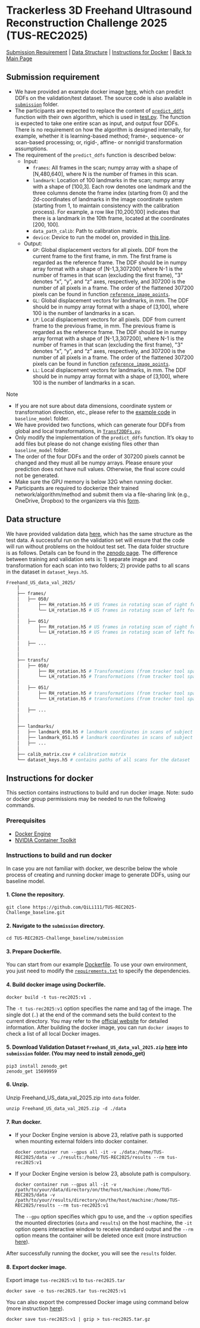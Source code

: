 # Trackerless 3D Freehand Ultrasound Reconstruction Challenge 2025 (TUS-REC2025)
<!-- ## About -->

[Submission Requirement](#submission-requirement) |
[Data Structure](#data-structure) |
[Instructions for Docker](#instructions-for-docker) |
[Back to Main Page](../README.md)


## Submission requirement
* We have provided an example docker image [here](#instructions-for-docker), which can predict DDFs on the validation/test dataset. The source code is also available in [`submission`](https://github.com/QiLi111/TUS-REC2025-Challenge_baseline/tree/main/submission) folder.
* The participants are expected to replace the content of [`predict_ddfs`](https://github.com/QiLi111/TUS-REC2025-Challenge_baseline/blob/main/submission/predict_ddfs.py) function with their own algorithm, which is used in [test.py](https://github.com/QiLi111/TUS-REC2025-Challenge_baseline/blob/a818cdb708049b6a2209b7dbde6759ef1c8af0e8/submission/test.py#L39). The function is expected to take one entire scan as input, and output four DDFs. There is no requirement on how the algorithm is designed internally, for example, whether it is learning-based method; frame-, sequence- or scan-based processing; or, rigid-, affine- or nonrigid transformation assumptions.  
* The requirement of the `predict_ddfs` function is described below:
  * Input: 
    * `frames`: All frames in the scan; numpy array with a shape of [N,480,640], where N is the number of frames in this scan.
    * `landmark`: Location of 100 landmarks in the scan; numpy array with a shape of [100,3]. Each row denotes one landmark and the three columns denote the frame index (starting from 0) and the 2d-coordinates of landmarks in the image coordinate system (starting from 1, to maintain consistency with the calibration process). For example, a row like [10,200,100] indicates that there is a landmark in the 10th frame, located at the coordinates [200, 100].
    * `data_path_calib`: Path to calibration matrix.
    * `device`: Device to run the model on, provided in [this line](https://github.com/QiLi111/TUS-REC2025-Challenge_baseline/blob/a818cdb708049b6a2209b7dbde6759ef1c8af0e8/submission/test.py#L26).
  * Output:  
     * `GP`: Global displacement vectors for all pixels. DDF from the current frame to the first frame, in mm. The first frame is regarded as the reference frame. The DDF should be in numpy array format with a shape of [N-1,3,307200] where N-1 is the number of frames in that scan (excluding the first frame), "3" denotes “x”, “y”, and “z” axes, respectively, and 307200 is the number of all pixels in a frame. The order of the flattened 307200 pixels can be found in function [`reference_image_points`](https://github.com/QiLi111/TUS-REC2025-Challenge_baseline/blob/a818cdb708049b6a2209b7dbde6759ef1c8af0e8/submission/utils/plot_functions.py#L6).
     * `GL`: Global displacement vectors for landmarks, in mm. The DDF should be in numpy array format with a shape of [3,100], where 100 is the number of landmarks in a scan.
     * `LP`: Local displacement vectors for all pixels. DDF from current frame to the previous frame, in mm. The previous frame is regarded as the reference frame. The DDF should be in numpy array format with a shape of [N-1,3,307200], where N-1 is the number of frames in that scan (excluding the first frame), "3" denotes “x”, “y”, and “z” axes, respectively, and 307200 is the number of all pixels in a frame. The order of the flattened 307200 pixels can be found in function [`reference_image_points`](https://github.com/QiLi111/TUS-REC2025-Challenge_baseline/blob/a818cdb708049b6a2209b7dbde6759ef1c8af0e8/submission/utils/plot_functions.py#L6).
     * `LL`: Local displacement vectors for landmarks, in mm. The DDF should be in numpy array format with a shape of [3,100], where 100 is the number of landmarks in a scan.
     
        
> [!NOTE]  
> * If you are not sure about data dimensions, coordinate system or transformation direction, etc., please refer to the [example code](https://github.com/QiLi111/TUS-REC2025-Challenge_baseline/blob/main/submission/baseline_model/Prediction.py) in `baseline_model` folder. 
>* We have provided two functions, which can generate four DDFs from global and local transformations, in [`Transf2DDFs.py`](https://github.com/QiLi111/TUS-REC2025-Challenge_baseline/blob/main/submission/utils/Transf2DDFs.py).
> * Only modify the implementation of the `predict_ddfs` function. It’s okay to add files but please do not change existing files other than `baseline_model` folder.
> *  The order of the four DDFs and the order of 307200 pixels cannot be changed and they must all be numpy arrays. Please ensure your prediction does not have null values. Otherwise, the final score could not be generated.  
> * Make sure the GPU memory is below 32G when running docker.
> * Participants are required to dockerize their trained network/algorithm/method and submit them via a file-sharing link (e.g., OneDrive, Dropbox) to the organizers via this [form](https://forms.office.com/e/dj1g5TKyaj).

## Data structure
We have provided validation data [here](https://doi.org/10.5281/zenodo.15699958), which has the same structure as the test data. A successful run on the validation set will ensure that the code will run without problems on the holdout test set. The data folder structure is as follows. Details can be found in the [zenodo page](https://doi.org/10.5281/zenodo.15699958). The difference between training and validation sets is: 1) separate image and transformation for each scan into two folders; 2) provide paths to all scans in the dataset in `dataset_keys.h5`.

```bash
Freehand_US_data_val_2025/ 
    │
    ├── frames/
    │   ├── 050/
    │       ├── RH_rotation.h5 # US frames in rotating scan of right forearm, subject 050
    │       └── LH_rotation.h5 # US frames in rotating scan of left forearm, subject 050
    │   
    │   ├── 051/
    │       ├── RH_rotation.h5 # US frames in rotating scan of right forearm, subject 051
    │       └── LH_rotation.h5 # US frames in rotating scan of left forearm, subject 051
    │   
    │   ├── ...
    │
    │
    ├── transfs/
    │   ├── 050/
    │       ├── RH_rotation.h5 # Transformations (from tracker tool space to optical camera space) in rotating scan of right forearm, subject 050
    │       └── LH_rotation.h5 # Transformations (from tracker tool space to optical camera space) in rotating scan of left forearm, subject 050
    │   
    │   ├── 051/
    │       ├── RH_rotation.h5 # transformations (from tracker tool space to optical camera space) in rotating scan of right forearm, subject 051
    │       └── LH_rotation.h5 # transformations (from tracker tool space to optical camera space) in rotating scan of left forearm, subject 051
    │   
    │   ├── ...
    │
    │
    ├── landmarks/
    │   ├── landmark_050.h5 # landmark coordinates in scans of subject 050
    │   ├── landmark_051.h5 # landmark coordinates in scans of subject 051
    │   ├── ...
    │
    ├── calib_matrix.csv # calibration matrix
    └── dataset_keys.h5 # contains paths of all scans for the dataset


```


<!-- 
* The data structure of validation data set is explained as below:
  * Folder `frames`: contains three folders (one subject per folder), each with 24 scans. Each .h5 file corresponds to one scan, storing image of each frame within this scan. Key-value pair and name of each .h5 file are explained below. 
    * "frames" - All frames in the scan; with a shape of [N,H,W], where N refers to the number of frames in the scan, H and W denote the height and width of a frame. 
    * Notations in the name of each .h5 file: “RH”: right arm; “LH”: left arm; “Per”: perpendicular; “Par”: parallel; “L”: straight line shape; “C”: C shape; “S”: S shape; “DtP”: distal-to-proximal direction; “PtD”: proximal-to-distal direction; For example, “RH_Per_L_DtP.h5” denotes a scan on the right forearm, with ultrasound probe perpendicular of the forearm sweeping along straight line, in distal-to-proximal direction.
  * Folder `transfs`: contains three folders (one subject per folder), each with 24 scans. Each .h5 file corresponds to one scan, storing transformation of each frame within this scan. Key-value pair and name of each .h5 file are explained below. 
     * "tforms" - All transformations in the scan; with a shape of [N,4,4], where N is the number of frames in the scan, and the transformation matrix denotes the transformation from tracker tool space to camera space. 
    * Notations in the name of each .h5 file is the same as in folder `frames`.
  * Folder `landmark`: contains three .h5 files. Each corresponds to one subject, storing coordinates of landmarks for 24 scans of this subject. For each scan, the coordinates are stored in numpy array with a shape of 20×3. The first column is the index of frame; the second and third columns denote the coordinates of landmarks in the image coordinate system.
  * `calib_matrix.csv`: The calibration matrix was obtained using a pinhead-based method. The "scaling_from_pixel_to_mm" and "spatial_calibration_from_image_coordinate_system_to_tracking_tool_coordinate_system" are provided in the “calib_matrix.csv”.
  * `dataset_keys.h5`: stores all the scan name information. Keys in “dataset_keys.h5” denotes all the available scans in test set, in a format of “sub%03d__%s” where sub%03d denotes which folder, and %s denotes the scan name. For example, “sub050__LH_Par_C_DtP” means the scan in folder “050”, with file name of “LH_Par_C_DtP.h5” -->

## Instructions for docker
This section contains instructions to build and run docker image. 
Note: sudo or docker group permissions may be needed to run the following commands.

### Prerequisites
* [Docker Engine](https://docs.docker.com/engine/install/)
* [NVIDIA Container Toolkit](https://docs.nvidia.com/datacenter/cloud-native/container-toolkit/latest/install-guide.html#)
<!-- 
If you are using GPU, NVIDIA Container Toolkit may need to be installed. You can refer to the [official website](https://docs.nvidia.com/datacenter/cloud-native/container-toolkit/latest/install-guide.html) or follow the steps below.

#### 1. Configure the production repository.
```
curl -fsSL https://nvidia.github.io/libnvidia-container/gpgkey | sudo gpg --dearmor -o /usr/share/keyrings/nvidia-container-toolkit-keyring.gpg \
  && curl -s -L https://nvidia.github.io/libnvidia-container/stable/deb/nvidia-container-toolkit.list | \
    sed 's#deb https://#deb [signed-by=/usr/share/keyrings/nvidia-container-toolkit-keyring.gpg] https://#g' | \
    sudo tee /etc/apt/sources.list.d/nvidia-container-toolkit.list
```
#### 2. Update the packages list from the repository.
```
sudo apt-get update
```
#### 3. Install the NVIDIA Container Toolkit packages.
```
sudo apt-get install -y nvidia-container-toolkit
```
#### 4. Configure the container runtime by using the `nvidia-ctk` command.
```
sudo nvidia-ctk runtime configure --runtime=docker
```
#### 5. Restart the Docker daemon.
```
sudo systemctl restart docker
``` -->

### Instructions to build and run docker
In case you are not familiar with docker, we describe below the whole process of creating and running docker image to generate DDFs, using our baseline model.
#### 1. Clone the repository.
```
git clone https://github.com/QiLi111/TUS-REC2025-Challenge_baseline.git
```

#### 2. Navigate to the `submission` directory.
```
cd TUS-REC2025-Challenge_baseline/submission
```
<!-- Note: If you want to see the plotted trajectories, please uncomments [this](https://github.com/QiLi111/tus-rec-challenge_baseline/blob/5eec6014a7de2b652cdcf7333c58e00f01348560/submission/test.py#L44) line. -->

#### 3. Prepare Dockerfile.
You can start from our example [Dockerfile](https://github.com/QiLi111/TUS-REC2025-Challenge_baseline/blob/main/submission/Dockerfile). To use your own environment, you just need to modify the [`requirements.txt`](https://github.com/QiLi111/TUS-REC2025-Challenge_baseline/blob/main/submission/requirements.txt) to specify the dependencies.

#### 4. Build docker image using Dockerfile. 

```
docker build -t tus-rec2025:v1 .
```
The `-t tus-rec2025:v1` option specifies the name and tag of the image. The single dot (`.`) at the end of the command sets the build context to the current directory. You may refer to the [official website](https://docs.docker.com/build/building/packaging/#building) for detailed information. After building the docker image, you can run `docker images` to check a list of all local Docker images. 

#### 5. Download Validation Dataset `Freehand_US_data_val_2025.zip` [here](https://doi.org/10.5281/zenodo.15699958) into `submission` folder. (You may need to install zenodo_get)
```
pip3 install zenodo_get
zenodo_get 15699959
```

#### 6. Unzip.
Unzip Freehand_US_data_val_2025.zip into `data` folder.
```
unzip Freehand_US_data_val_2025.zip -d ./data
```

#### 7. Run docker.
* If your Docker Engine version is above 23, relative path is supported when mounting external folders into docker container.

  ```
  docker container run --gpus all -it -v ./data:/home/TUS-REC2025/data -v ./results:/home/TUS-REC2025/results --rm tus-rec2025:v1
  ```
* If your Docker Engine version is below 23, absolute path is compulsory.

  ```
  docker container run --gpus all -it -v /path/to/your/data/directory/on/the/host/machine:/home/TUS-REC2025/data -v /path/to/your/results/directory/on/the/host/machine:/home/TUS-REC2025/results --rm tus-rec2025:v1
  ```

  The `--gpu` option specifies which gpu to use, and the `-v` option specifies the mounted directories (`data` and `results`) on the host machine, the `-it` option opens interactive window to receive standard output and the `--rm` option means the container will be deleted once exit (more instruction [here](https://docs.docker.com/reference/cli/docker/container/run/#volume)). 


<!-- You can check the status of all the running containers using command `docker ps`. -->
  
  After successfully running the docker, you will see the `results` folder. 

#### 8. Export docker image.
Export image `tus-rec2025:v1` to `tus-rec2025.tar`
```
docker save -o tus-rec2025.tar tus-rec2025:v1
```

You can also export the compressed Docker image using command below (more instruction [here](https://docs.docker.com/reference/cli/docker/image/save/)).
```
docker save tus-rec2025:v1 | gzip > tus-rec2025.tar.gz
```

